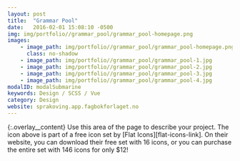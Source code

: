 ```yaml
---
layout: post
title:  "Grammar Pool"
date:   2016-02-01 15:08:10 -0500
img: img/portfolio//grammar_pool/grammar_pool-homepage.png
images: 
    - image_path: img/portfolio//grammar_pool/grammar_pool-homepage.png
      class: no-shadow
    - image_path: img/portfolio//grammar_pool/grammar_pool-1.jpg
    - image_path: img/portfolio//grammar_pool/grammar_pool-2.jpg
    - image_path: img/portfolio//grammar_pool/grammar_pool-3.jpg
    - image_path: img/portfolio//grammar_pool/grammar_pool-4.jpg
modalID: modalSubmarine
keywords: Design / SCSS / Vue
category: Design
website: sprakoving.app.fagbokforlaget.no
---
```

{:.overlay__content}
Use this area of the page to describe your project. The icon above is part of a free icon set by [Flat Icons][flat-icons-link]. On their website, you can download their free set with 16 icons, or you can purchase the entire set with 146 icons for only $12!
